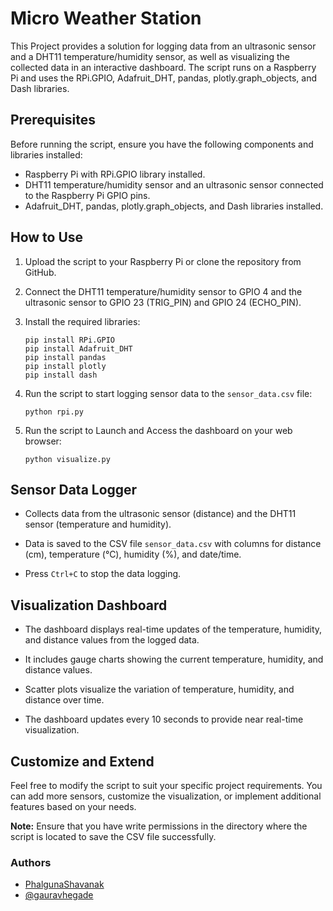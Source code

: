 # Micro Weather Station

This Project provides a solution for logging data from an ultrasonic sensor and a DHT11 temperature/humidity sensor, as well as visualizing the collected data in an interactive dashboard. The script runs on a Raspberry Pi and uses the RPi.GPIO, Adafruit_DHT, pandas, plotly.graph_objects, and Dash libraries.

## Prerequisites

Before running the script, ensure you have the following components and libraries installed:

-   Raspberry Pi with RPi.GPIO library installed.
-   DHT11 temperature/humidity sensor and an ultrasonic sensor connected to the Raspberry Pi GPIO pins.
-   Adafruit_DHT, pandas, plotly.graph_objects, and Dash libraries installed.

## How to Use

1. Upload the script to your Raspberry Pi or clone the repository from GitHub.

2. Connect the DHT11 temperature/humidity sensor to GPIO 4 and the ultrasonic sensor to GPIO 23 (TRIG_PIN) and GPIO 24 (ECHO_PIN).

3. Install the required libraries:

    ```
    pip install RPi.GPIO
    pip install Adafruit_DHT
    pip install pandas
    pip install plotly
    pip install dash
    ```

4. Run the script to start logging sensor data to the `sensor_data.csv` file:

    ```
    python rpi.py
    ```

5. Run the script to Launch and Access the dashboard on your web browser:

    ```
    python visualize.py
    ```

## Sensor Data Logger

-   Collects data from the ultrasonic sensor (distance) and the DHT11 sensor (temperature and humidity).

-   Data is saved to the CSV file `sensor_data.csv` with columns for distance (cm), temperature (°C), humidity (%), and date/time.

-   Press `Ctrl+C` to stop the data logging.

## Visualization Dashboard

-   The dashboard displays real-time updates of the temperature, humidity, and distance values from the logged data.

-   It includes gauge charts showing the current temperature, humidity, and distance values.

-   Scatter plots visualize the variation of temperature, humidity, and distance over time.

-   The dashboard updates every 10 seconds to provide near real-time visualization.

## Customize and Extend

Feel free to modify the script to suit your specific project requirements. You can add more sensors, customize the visualization, or implement additional features based on your needs.

**Note:** Ensure that you have write permissions in the directory where the script is located to save the CSV file successfully.


### Authors

- [PhalgunaShavanak](https://github.com/PhalgunaShavanak)
- [@gauravhegade](https://github.com/gauravhegade)
